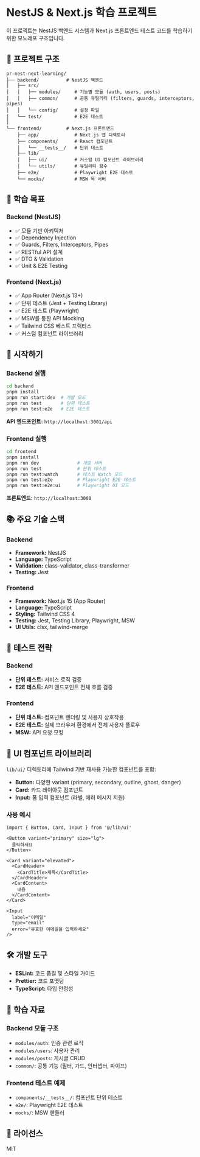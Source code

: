 # NestJS & Next.js 학습 프로젝트

이 프로젝트는 NestJS 백엔드 시스템과 Next.js 프론트엔드 테스트 코드를 학습하기 위한 모노레포 구조입니다.

## 📁 프로젝트 구조

```
pr-nest-next-learning/
├── backend/          # NestJS 백엔드
│   ├── src/
│   │   ├── modules/     # 기능별 모듈 (auth, users, posts)
│   │   ├── common/      # 공통 유틸리티 (filters, guards, interceptors, pipes)
│   │   └── config/      # 설정 파일
│   └── test/            # E2E 테스트
│
└── frontend/         # Next.js 프론트엔드
    ├── app/             # Next.js 앱 디렉토리
    ├── components/      # React 컴포넌트
    │   └── __tests__/   # 단위 테스트
    ├── lib/
    │   ├── ui/          # 커스텀 UI 컴포넌트 라이브러리
    │   └── utils/       # 유틸리티 함수
    ├── e2e/             # Playwright E2E 테스트
    └── mocks/           # MSW 목 서버
```

## 🎯 학습 목표

### Backend (NestJS)

- ✅ 모듈 기반 아키텍처
- ✅ Dependency Injection
- ✅ Guards, Filters, Interceptors, Pipes
- ✅ RESTful API 설계
- ✅ DTO & Validation
- ✅ Unit & E2E Testing

### Frontend (Next.js)

- ✅ App Router (Next.js 13+)
- ✅ 단위 테스트 (Jest + Testing Library)
- ✅ E2E 테스트 (Playwright)
- ✅ MSW를 통한 API Mocking
- ✅ Tailwind CSS 베스트 프랙티스
- ✅ 커스텀 컴포넌트 라이브러리

## 🚀 시작하기

### Backend 실행

```bash
cd backend
pnpm install
pnpm run start:dev  # 개발 모드
pnpm run test       # 단위 테스트
pnpm run test:e2e   # E2E 테스트
```

**API 엔드포인트:** `http://localhost:3001/api`

### Frontend 실행

```bash
cd frontend
pnpm install
pnpm run dev              # 개발 서버
pnpm run test             # 단위 테스트
pnpm run test:watch       # 테스트 Watch 모드
pnpm run test:e2e         # Playwright E2E 테스트
pnpm run test:e2e:ui      # Playwright UI 모드
```

**프론트엔드:** `http://localhost:3000`

## 📚 주요 기술 스택

### Backend

- **Framework:** NestJS
- **Language:** TypeScript
- **Validation:** class-validator, class-transformer
- **Testing:** Jest

### Frontend

- **Framework:** Next.js 15 (App Router)
- **Language:** TypeScript
- **Styling:** Tailwind CSS 4
- **Testing:** Jest, Testing Library, Playwright, MSW
- **UI Utils:** clsx, tailwind-merge

## 🧪 테스트 전략

### Backend

- **단위 테스트:** 서비스 로직 검증
- **E2E 테스트:** API 엔드포인트 전체 흐름 검증

### Frontend

- **단위 테스트:** 컴포넌트 렌더링 및 사용자 상호작용
- **E2E 테스트:** 실제 브라우저 환경에서 전체 사용자 플로우
- **MSW:** API 요청 모킹

## 🎨 UI 컴포넌트 라이브러리

`lib/ui/` 디렉토리에 Tailwind 기반 재사용 가능한 컴포넌트를 포함:

- **Button:** 다양한 variant (primary, secondary, outline, ghost, danger)
- **Card:** 카드 레이아웃 컴포넌트
- **Input:** 폼 입력 컴포넌트 (라벨, 에러 메시지 지원)

### 사용 예시

```tsx
import { Button, Card, Input } from '@/lib/ui'

<Button variant="primary" size="lg">
  클릭하세요
</Button>

<Card variant="elevated">
  <CardHeader>
    <CardTitle>제목</CardTitle>
  </CardHeader>
  <CardContent>
    내용
  </CardContent>
</Card>

<Input
  label="이메일"
  type="email"
  error="유효한 이메일을 입력하세요"
/>
```

## 🛠 개발 도구

- **ESLint:** 코드 품질 및 스타일 가이드
- **Prettier:** 코드 포맷팅
- **TypeScript:** 타입 안정성

## 📖 학습 자료

### Backend 모듈 구조

- `modules/auth`: 인증 관련 로직
- `modules/users`: 사용자 관리
- `modules/posts`: 게시글 CRUD
- `common/`: 공통 기능 (필터, 가드, 인터셉터, 파이프)

### Frontend 테스트 예제

- `components/__tests__/`: 컴포넌트 단위 테스트
- `e2e/`: Playwright E2E 테스트
- `mocks/`: MSW 핸들러

## 📝 라이선스

MIT
